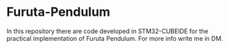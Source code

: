 # Furuta-Pendulum
In this repository there are code developed in STM32-CUBEIDE for the practical implementation of Furuta Pendulum. For more info write me in DM.
